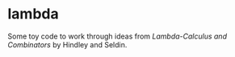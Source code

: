 # lambda

Some toy code to work through ideas from _Lambda-Calculus and
Combinators_ by Hindley and Seldin.

